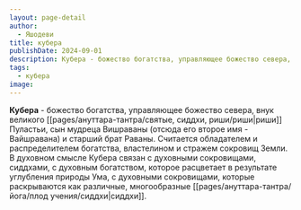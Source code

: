 ```yaml
---
layout: page-detail
author:
  - Яшодеви
title: кубера
publishDate: 2024-09-01
description: Кубера - божество богатства, управляющее божество севера, внук великого риши Пуластьи, сын мудреца Вишраваны (отсюда его второе имя - Вайшравана) и старший брат Раваны.
tags:
  - кубера
image:
---
```

**Кубера** - божество богатства, управляющее божество севера, внук великого [[pages/ануттара-тантра/святые, сиддхи, риши/риши|риши]] Пуластьи, сын мудреца Вишраваны (отсюда его второе имя - Вайшравана) и старший брат Раваны. Считается обладателем и распределителем богатства, властелином и стражем сокровищ Земли. В духовном смысле Кубера связан с духовными сокровищами, сиддхами, с духовным богатством, которое расцветает в результате углубления природы Ума, с духовными сокровищами, которые раскрываются как различные, многообразные [[pages/ануттара-тантра/йога/плод учения/сиддхи|сиддхи]].

